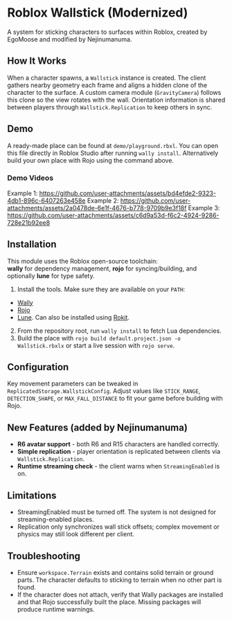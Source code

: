 # Roblox Wallstick (Modernized)
A system for sticking characters to surfaces within Roblox, created by EgoMoose and modified by Nejinumanuma.

## How It Works
When a character spawns, a `Wallstick` instance is created. 
The client gathers nearby geometry each frame and aligns a hidden clone of the character to the surface. 
A custom camera module (`GravityCamera`) follows this clone so the view rotates with the wall. 
Orientation information is shared between players through `Wallstick.Replication` to keep others in sync.

## Demo
A ready-made place can be found at `demo/playground.rbxl`. 
You can open this file directly in Roblox Studio after running `wally install`. 
Alternatively build your own place with Rojo using the command above.

### Demo Videos
Example 1: https://github.com/user-attachments/assets/bd4efde2-9323-4db1-896c-6407263e458e
Example 2: https://github.com/user-attachments/assets/2a0478de-6e1f-4676-b778-9709b9e3f18f
Example 3: https://github.com/user-attachments/assets/c6d9a53d-f6c2-4924-9286-728e21b92ee8

## Installation
This module uses the Roblox open-source toolchain:  
**wally** for dependency management, **rojo** for syncing/building, and optionally **lune** for type safety.

1. Install the tools. Make sure they are available on your `PATH`:

- [Wally](https://github.com/UpliftGames/wally)
- [Rojo](https://github.com/rojo-rbx/rojo)
- [Lune](https://github.com/lune-org/lune/releases). Can also be installed using [Rokit](https://github.com/rojo-rbx/rokit).

2. From the repository root, run `wally install` to fetch Lua dependencies.
3. Build the place with `rojo build default.project.json -o Wallstick.rbxlx` or start a live session with `rojo serve`.

## Configuration
Key movement parameters can be tweaked in `ReplicatedStorage.WallstickConfig`.
Adjust values like `STICK_RANGE`, `DETECTION_SHAPE`, or `MAX_FALL_DISTANCE` to fit your game before building with Rojo.

## New Features (added by Nejinumanuma)
* **R6 avatar support** - both R6 and R15 characters are handled correctly.
* **Simple replication** - player orientation is replicated between clients via `Wallstick.Replication`.
* **Runtime streaming check** - the client warns when `StreamingEnabled` is on.

## Limitations
* StreamingEnabled must be turned off. The system is not designed for streaming-enabled places.
* Replication only synchronizes wall stick offsets; complex movement or physics may still look different per client.

## Troubleshooting
* Ensure `workspace.Terrain` exists and contains solid terrain or ground parts. The character defaults to sticking to terrain when no other part is found.
* If the character does not attach, verify that Wally packages are installed and that Rojo successfully built the place. Missing packages will produce runtime warnings.


